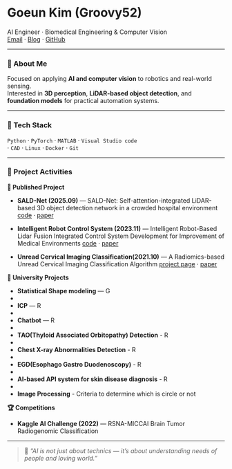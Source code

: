 <h1 align="left">Goeun Kim (Groovy52)</h1>
<p align="left">
  AI Engineer · Biomedical Engineering & Computer Vision  
  <br/>
  <a href="mailto:goeun678@gmail.com">Email</a> ·
  <a href="https://Groovy52.github.io" target="_blank">Blog</a> ·
  <a href="https://github.com/Groovy52" target="_blank">GitHub</a>
</p>

---

### 👋 About Me
Focused on applying **AI and computer vision** to robotics and real-world sensing.  
Interested in **3D perception**, **LiDAR-based object detection**, and **foundation models** for practical automation systems.

---

### 🧠 Tech Stack
`Python` · `PyTorch` · `MATLAB` · `Visual Studio code`  
 · `CAD` · `Linux` · `Docker` · `Git`

---

### 🚀 Project Activities

**📄 Published Project**  
- **SALD-Net (2025.09)** — SALD-Net: Self-attention-integrated LiDAR-based 3D object detection network in a crowded hospital environment 
  [code](https://github.com/Groovy52/SALD-Net) · [paper](https://link.springer.com/article/10.1007/s11760-025-04727-y)

- **Intelligent Robot Control System (2023.11)** — Intelligent Robot-Based Lidar Fusion Integrated Control System Development for Improvement of Medical Environments 
  [code](https://github.com/Groovy52/med-env-robot-control) · [paper](https://www.dbpia.co.kr/Journal/articleDetail?nodeId=NODE11652019)

- **Unread Cervical Imaging Classification(2021.10)** — A Radiomics-based Unread Cervical Imaging Classification Algorithm 
  [project page](https://github.com/Groovy52/unread-cervical-imaging-classification) · [paper](https://scholar.kyobobook.co.kr/article/detail/4040047063932)
  
**🏫 University Projects**  
- **Statistical Shape modeling** — G
- 
- **ICP** — R
- 
- **Chatbot** — R
- 
- **TAO(Thyloid Associated Orbitopathy) Detection** - R
- 
- **Chest X-ray Abnormalities Detection** - R
- 
- **EGD(Esophago Gastro Duodenoscopy)** - R
- 
- **AI-based API system for skin disease diagnosis** - R
- 
- **Image Processing** - Criteria to determine which is circle or not

**🏆 Competitions**  
- **Kaggle AI Challenge (2022)** — RSNA-MICCAI Brain Tumor Radiogenomic Classification


---

> 🌱 *“AI is not just about technics — it’s about understanding needs of people and loving world.”*
